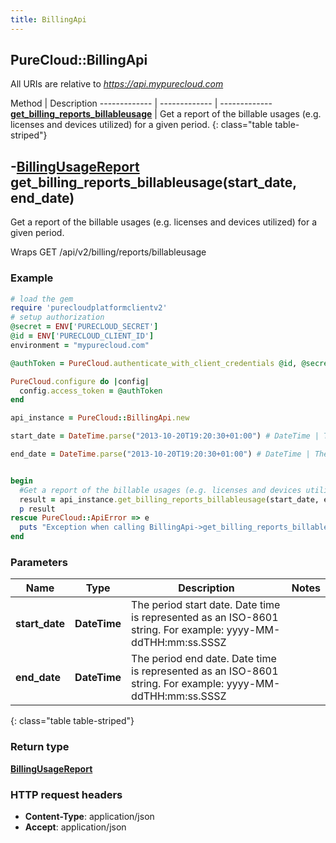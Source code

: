 ```yaml
---
title: BillingApi
---
```


## PureCloud::BillingApi

All URIs are relative to *https://api.mypurecloud.com*

Method | Description
------------- | ------------- | -------------
[**get_billing_reports_billableusage**](BillingApi.html#get_billing_reports_billableusage) | Get a report of the billable usages (e.g. licenses and devices utilized) for a given period.
{: class="table table-striped"}

<a name="get_billing_reports_billableusage"></a>

## -[**BillingUsageReport**](BillingUsageReport.html) get_billing_reports_billableusage(start_date, end_date)

Get a report of the billable usages (e.g. licenses and devices utilized) for a given period.



Wraps GET /api/v2/billing/reports/billableusage 


### Example
~~~ruby
# load the gem
require 'purecloudplatformclientv2'
# setup authorization
@secret = ENV['PURECLOUD_SECRET']
@id = ENV['PURECLOUD_CLIENT_ID']
environment = "mypurecloud.com"

@authToken = PureCloud.authenticate_with_client_credentials @id, @secret, environment

PureCloud.configure do |config|
  config.access_token = @authToken
end

api_instance = PureCloud::BillingApi.new

start_date = DateTime.parse("2013-10-20T19:20:30+01:00") # DateTime | The period start date. Date time is represented as an ISO-8601 string. For example: yyyy-MM-ddTHH:mm:ss.SSSZ

end_date = DateTime.parse("2013-10-20T19:20:30+01:00") # DateTime | The period end date. Date time is represented as an ISO-8601 string. For example: yyyy-MM-ddTHH:mm:ss.SSSZ


begin
  #Get a report of the billable usages (e.g. licenses and devices utilized) for a given period.
  result = api_instance.get_billing_reports_billableusage(start_date, end_date)
  p result
rescue PureCloud::ApiError => e
  puts "Exception when calling BillingApi->get_billing_reports_billableusage: #{e}"
end
~~~

### Parameters

Name | Type | Description  | Notes
------------- | ------------- | ------------- | -------------
 **start_date** | **DateTime**| The period start date. Date time is represented as an ISO-8601 string. For example: yyyy-MM-ddTHH:mm:ss.SSSZ |  |
 **end_date** | **DateTime**| The period end date. Date time is represented as an ISO-8601 string. For example: yyyy-MM-ddTHH:mm:ss.SSSZ |  |
{: class="table table-striped"}


### Return type

[**BillingUsageReport**](BillingUsageReport.html)

### HTTP request headers

 - **Content-Type**: application/json
 - **Accept**: application/json



